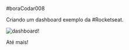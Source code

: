 #boraCodar008

Criando um dashboard exemplo da #Rocketseat.

![dashboard!](assets/dashboard.jpg)

Até mais!
